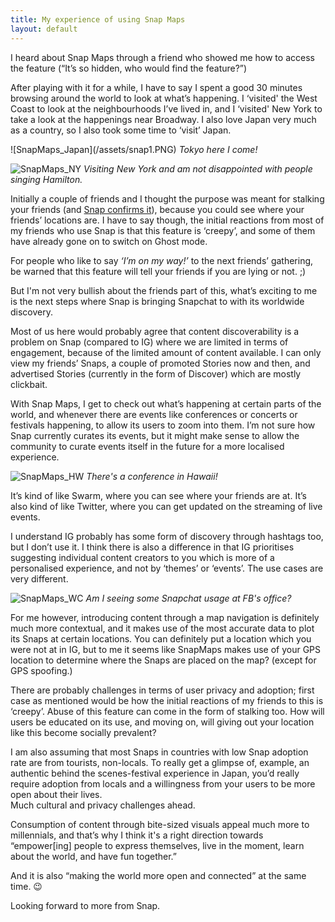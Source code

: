 ```yaml
---
title: My experience of using Snap Maps
layout: default
---
```


I heard about Snap Maps through a friend who showed me how to access the feature (“It’s so hidden, who would find the feature?”)

<p></p>

After playing with it for a while, I have to say I spent a good 30 minutes browsing around the world to look at what’s happening. I ‘visited' the West Coast to look at the neighbourhoods I’ve lived in, and I ‘visited' New York to take a look at the happenings near Broadway. I also love Japan very much as a country, so I also took some time to ‘visit’ Japan.

<p></p>
![SnapMaps_Japan](/assets/snap1.PNG)
<i>Tokyo here I come!</i>
<p></p>

![SnapMaps_NY](/assets/snap3.PNG)
<i>Visiting New York and am not disappointed with people singing Hamilton.</i>

<p></p>

Initially a couple of friends and I thought the purpose was meant for stalking your friends (and <a href="https://www.snap.com/en-US/news/post/introducing-the-snap-map/">Snap confirms it</a>), because you could see where your friends’ locations are. I have to say though, the initial reactions from most of my friends who use Snap is that this feature is ‘creepy’, and some of them have already gone on to switch on Ghost mode.

<p></p>

For people who like to say <i>‘I’m on my way!’</i> to the next friends’ gathering, be warned that this feature will tell your friends if you are lying or not. ;)

<p></p>

But I'm not very bullish about the friends part of this, what’s exciting to me is the next steps where Snap is bringing Snapchat to with its worldwide discovery.

<p></p>

Most of us here would probably agree that content discoverability is a problem on Snap (compared to IG) where we are limited in terms of engagement, because of the limited amount of content available. I can only view my friends’ Snaps, a couple of promoted Stories now and then, and advertised Stories (currently in the form of Discover) which are mostly clickbait.

<p></p>

With Snap Maps, I get to check out what’s happening at certain parts of the world, and whenever there are events like conferences or concerts or festivals happening, to allow its users to zoom into them. I’m not sure how Snap currently curates its events, but it might make sense to allow the community to curate events itself in the future for a more localised experience.

<p></p>

![SnapMaps_HW](/assets/snap4.PNG)
<i>There's a conference in Hawaii!</i>

It’s kind of like Swarm, where you can see where your friends are at.
It’s also kind of like Twitter, where you can get updated on the streaming of live events.

<p></p>

I understand IG probably has some form of discovery through hashtags too, but I don’t use it. I think there is also a difference in that IG prioritises suggesting individual content creators to you which is more of a personalised experience, and not by ‘themes’ or ‘events’. The use cases are very different.

<p></p>

![SnapMaps_WC](/assets/snap2.PNG)
<i>Am I seeing some Snapchat usage at FB's office?</i>

For me however, introducing content through a map navigation is definitely much more contextual, and it makes use of the most accurate data to plot its Snaps at certain locations. You can definitely put a location which you were not at in IG, but to me it seems like SnapMaps makes use of your GPS location to determine where the Snaps are placed on the map? (except for GPS spoofing.)

<p></p>

There are probably challenges in terms of user privacy and adoption; first case as mentioned would be how the initial reactions of my friends to this is ‘creepy’. Abuse of this feature can come in the form of stalking too. How will users be educated on its use, and moving on, will giving out your location like this become socially prevalent?

<p></p>

I am also assuming that most Snaps in countries with low Snap adoption rate are from tourists, non-locals. To really get a glimpse of, example, an authentic behind the scenes-festival experience in Japan, you’d really require adoption from locals and a willingness from your users to be more open about their lives.<br>
Much cultural and privacy challenges ahead.

<p></p>

Consumption of content through bite-sized visuals appeal much more to millennials, and that’s why I think it's a right direction towards “empower[ing] people to express themselves, live in the moment, learn about the world, and have fun together.” 

<p></p>

And it is also “making the world more open and connected” at the same time. 😉

<p></p>

Looking forward to more from Snap.